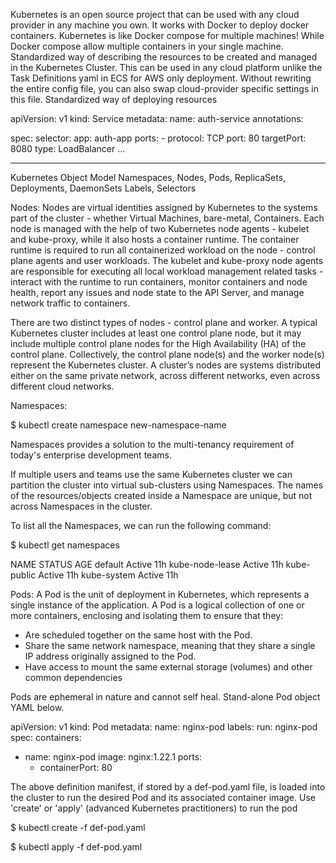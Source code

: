 Kubernetes is an open source project that can be used with any cloud provider in any machine you own.
It works with Docker to deploy docker containers. Kubernetes is like Docker compose for multiple machines!
While Docker compose allow multiple containers in your single machine.
Standardized way of describing the resources to be created and managed in the Kubernetes Cluster.
This can be used in any cloud platform unlike the Task Definitions yaml in ECS for AWS only deployment.
Without rewriting the entire config file, you can also swap cloud-provider specific settings in this file.
Standardized way of deploying resources

apiVersion: v1
kind: Service
metadata:
	name: auth-service
	annotations:

spec:
	selector:
		app: auth-app
ports:
	- protocol: TCP
	  port: 80
	  targetPort: 8080
type: LoadBalancer
...

------------------

Kubernetes Object Model
Namespaces, Nodes, Pods, ReplicaSets, Deployments, DaemonSets
Labels, Selectors

Nodes:
Nodes are virtual identities assigned by Kubernetes to the systems part of the cluster - whether Virtual Machines, bare-metal, Containers. Each node is managed with the help of two Kubernetes node agents - kubelet and kube-proxy, while it also hosts a container runtime. The container runtime is required to run all containerized workload on the node - control plane agents and user workloads. The kubelet and kube-proxy node agents are responsible for executing all local workload management related tasks - interact with the runtime to run containers, monitor containers and node health, report any issues and node state to the API Server, and manage network traffic to containers.

There are two distinct types of nodes - control plane and worker. A typical Kubernetes cluster includes at least one control plane node, but it may include multiple control plane nodes for the High Availability (HA) of the control plane. Collectively, the control plane node(s) and the worker node(s) represent the Kubernetes cluster. A cluster’s nodes are systems distributed either on the same private network, across different networks, even across different cloud networks.

Namespaces:

$ kubectl create namespace new-namespace-name 

Namespaces provides a solution to the multi-tenancy requirement of today's enterprise development teams. 

If multiple users and teams use the same Kubernetes cluster we can partition the cluster into virtual sub-clusters using Namespaces. The names of the resources/objects created inside a Namespace are unique, but not across Namespaces in the cluster.

To list all the Namespaces, we can run the following command:

$ kubectl get namespaces

NAME              STATUS       AGE
default           Active       11h
kube-node-lease   Active       11h
kube-public       Active       11h
kube-system       Active       11h

Pods:
A Pod is the unit of deployment in Kubernetes, which represents a single instance of the application. A Pod is a logical collection of one or more containers, enclosing and isolating them to ensure that they:

* Are scheduled together on the same host with the Pod.
* Share the same network namespace, meaning that they share a single IP address originally assigned to the Pod.
* Have access to mount the same external storage (volumes) and other common dependencies

Pods are ephemeral in nature and cannot self heal. Stand-alone Pod object YAML below.

apiVersion: v1
kind: Pod
metadata:
  name: nginx-pod
  labels:
    run: nginx-pod
spec:
  containers:
  - name: nginx-pod
    image: nginx:1.22.1
    ports:
    - containerPort: 80

The above definition manifest, if stored by a def-pod.yaml file, is loaded into the cluster to run the desired Pod and its associated container image. Use 'create' or 'apply' (advanced Kubernetes practitioners) to run the pod

$ kubectl create -f def-pod.yaml

$ kubectl apply -f def-pod.yaml
